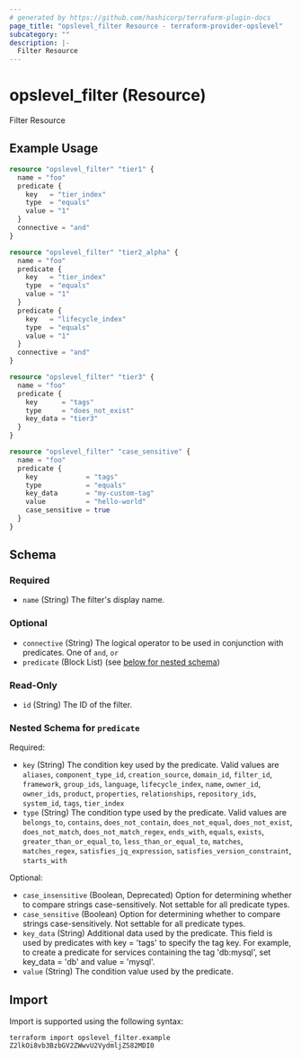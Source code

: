 ```yaml
---
# generated by https://github.com/hashicorp/terraform-plugin-docs
page_title: "opslevel_filter Resource - terraform-provider-opslevel"
subcategory: ""
description: |-
  Filter Resource
---
```


# opslevel_filter (Resource)

Filter Resource

## Example Usage

```terraform
resource "opslevel_filter" "tier1" {
  name = "foo"
  predicate {
    key   = "tier_index"
    type  = "equals"
    value = "1"
  }
  connective = "and"
}

resource "opslevel_filter" "tier2_alpha" {
  name = "foo"
  predicate {
    key   = "tier_index"
    type  = "equals"
    value = "1"
  }
  predicate {
    key   = "lifecycle_index"
    type  = "equals"
    value = "1"
  }
  connective = "and"
}

resource "opslevel_filter" "tier3" {
  name = "foo"
  predicate {
    key      = "tags"
    type     = "does_not_exist"
    key_data = "tier3"
  }
}

resource "opslevel_filter" "case_sensitive" {
  name = "foo"
  predicate {
    key            = "tags"
    type           = "equals"
    key_data       = "my-custom-tag"
    value          = "hello-world"
    case_sensitive = true
  }
}
```

<!-- schema generated by tfplugindocs -->
## Schema

### Required

- `name` (String) The filter's display name.

### Optional

- `connective` (String) The logical operator to be used in conjunction with predicates. One of `and`, `or`
- `predicate` (Block List) (see [below for nested schema](#nestedblock--predicate))

### Read-Only

- `id` (String) The ID of the filter.

<a id="nestedblock--predicate"></a>
### Nested Schema for `predicate`

Required:

- `key` (String) The condition key used by the predicate. Valid values are `aliases`, `component_type_id`, `creation_source`, `domain_id`, `filter_id`, `framework`, `group_ids`, `language`, `lifecycle_index`, `name`, `owner_id`, `owner_ids`, `product`, `properties`, `relationships`, `repository_ids`, `system_id`, `tags`, `tier_index`
- `type` (String) The condition type used by the predicate. Valid values are `belongs_to`, `contains`, `does_not_contain`, `does_not_equal`, `does_not_exist`, `does_not_match`, `does_not_match_regex`, `ends_with`, `equals`, `exists`, `greater_than_or_equal_to`, `less_than_or_equal_to`, `matches`, `matches_regex`, `satisfies_jq_expression`, `satisfies_version_constraint`, `starts_with`

Optional:

- `case_insensitive` (Boolean, Deprecated) Option for determining whether to compare strings case-sensitively. Not settable for all predicate types.
- `case_sensitive` (Boolean) Option for determining whether to compare strings case-sensitively. Not settable for all predicate types.
- `key_data` (String) Additional data used by the predicate. This field is used by predicates with key = 'tags' to specify the tag key. For example, to create a predicate for services containing the tag 'db:mysql', set key_data = 'db' and value = 'mysql'.
- `value` (String) The condition value used by the predicate.

## Import

Import is supported using the following syntax:

```shell
terraform import opslevel_filter.example Z2lkOi8vb3BzbGV2ZWwvU2VydmljZS82MDI0
```
